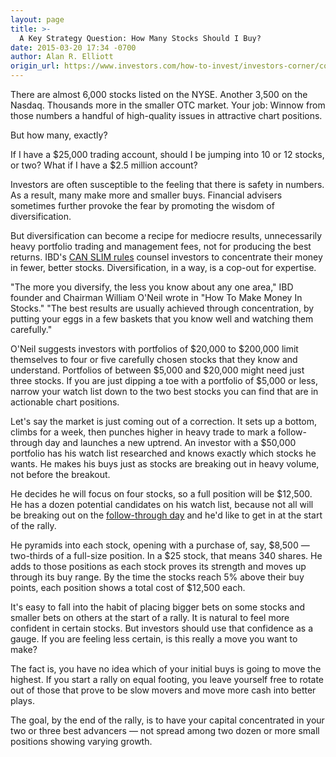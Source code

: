 ```yaml
---
layout: page
title: >-
  A Key Strategy Question: How Many Stocks Should I Buy?
date: 2015-03-20 17:34 -0700
author: Alan R. Elliott
origin_url: https://www.investors.com/how-to-invest/investors-corner/concentrate-your-stock-portfolio/
---
```


There are almost 6,000 stocks listed on the NYSE. Another 3,500 on the Nasdaq. Thousands more in the smaller OTC market. Your job: Winnow from those numbers a handful of high-quality issues in attractive chart positions.

But how many, exactly?

If I have a \$25,000 trading account, should I be jumping into 10 or 12 stocks, or two? What if I have a \$2.5 million account?

Investors are often susceptible to the feeling that there is safety in numbers. As a result, many make more and smaller buys. Financial advisers sometimes further provoke the fear by promoting the wisdom of diversification.

But diversification can become a recipe for mediocre results, unnecessarily heavy portfolio trading and management fees, not for producing the best returns. IBD's [CAN SLIM rules](http://education.investors.com/courselandingpage.aspx?id=735749) counsel investors to concentrate their money in fewer, better stocks. Diversification, in a way, is a cop-out for expertise.

"The more you diversify, the less you know about any one area," IBD founder and Chairman William O'Neil wrote in "How To Make Money In Stocks." "The best results are usually achieved through concentration, by putting your eggs in a few baskets that you know well and watching them carefully."

O'Neil suggests investors with portfolios of \$20,000 to \$200,000 limit themselves to four or five carefully chosen stocks that they know and understand. Portfolios of between \$5,000 and \$20,000 might need just three stocks. If you are just dipping a toe with a portfolio of \$5,000 or less, narrow your watch list down to the two best stocks you can find that are in actionable chart positions.

Let's say the market is just coming out of a correction. It sets up a bottom, climbs for a week, then punches higher in heavy trade to mark a follow-through day and launches a new uptrend. An investor with a \$50,000 portfolio has his watch list researched and knows exactly which stocks he wants. He makes his buys just as stocks are breaking out in heavy volume, not before the breakout.

He decides he will focus on four stocks, so a full position will be \$12,500. He has a dozen potential candidates on his watch list, because not all will be breaking out on the [follow-through day](http://education.investors.com/lesson.aspx?id=735761&sourceid=735764) and he'd like to get in at the start of the rally.

He pyramids into each stock, opening with a purchase of, say, \$8,500 — two-thirds of a full-size position. In a \$25 stock, that means 340 shares. He adds to those positions as each stock proves its strength and moves up through its buy range. By the time the stocks reach 5% above their buy points, each position shows a total cost of \$12,500 each.

It's easy to fall into the habit of placing bigger bets on some stocks and smaller bets on others at the start of a rally. It is natural to feel more confident in certain stocks. But investors should use that confidence as a gauge. If you are feeling less certain, is this really a move you want to make?

The fact is, you have no idea which of your initial buys is going to move the highest. If you start a rally on equal footing, you leave yourself free to rotate out of those that prove to be slow movers and move more cash into better plays.

The goal, by the end of the rally, is to have your capital concentrated in your two or three best advancers — not spread among two dozen or more small positions showing varying growth.
